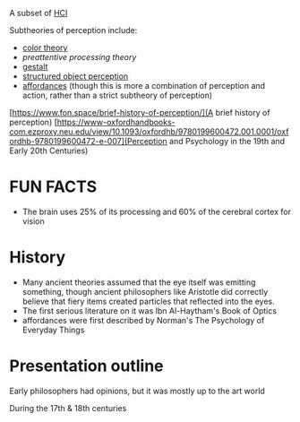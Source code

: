 A subset of [HCI](HCI.md)

Subtheories of perception include:

* [color theory](color%20theory.md)
* *preattentive processing theory*
* [gestalt](gestalt.md)
* [structured object perception](structured%20object%20perception.md)
* [affordances](affordances.md) (though this is more a combination of perception and action, rather than a strict subtheory of perception)

\[https://www.fon.space/brief-history-of-perception/](A brief history of perception)
\[https://www-oxfordhandbooks-com.ezproxy.neu.edu/view/10.1093/oxfordhb/9780199600472.001.0001/oxfordhb-9780199600472-e-007](Perception and Psychology in the 19th and Early 20th Centuries)

# FUN FACTS

* The brain uses 25% of its processing and 60% of the cerebral cortex for vision

# History

* Many ancient theories assumed that the eye itself was emitting something, though ancient philosophers like Aristotle did correctly believe that fiery items created particles that reflected into the eyes.
* The first serious literature on it was Ibn Al-Haytham's Book of Optics
* affordances were first described by Norman's The Psychology of Everyday Things

# Presentation outline

Early philosophers had opinions, but it was mostly up to the art world

During the 17th & 18th centuries
